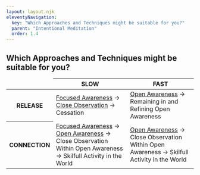 ```yaml
---
layout: layout.njk
eleventyNavigation:
  key: "Which Approaches and Techniques might be suitable for you?"
  parent: "Intentional Meditation"
  order: 1.4
---
```


<h2>Which Approaches and Techniques might be suitable for you?</h2>

<table class="table table-success table-striped m-4">
    <thead>
        <tr>
            <td></td>
            <th scope="col">SLOW</th>
            <th scope="col">FAST</th>
        </tr>
    </thead>
    <tbody class="table-group-divider">
        <tr>
            <th scope="row">RELEASE</th>
            <td><a href="/meditation/focused-awareness/">Focused Awareness</a> &#8594; <a
                    href="/meditation/close-observation">Close Observation</a> &#8594; Cessation</td>
            <td><a href="/meditation/open-awareness/">Open Awareness</a> &#8594; Remaining in and Refining Open Awareness</td>
        </tr>
        <tr>
            <th scope="row">CONNECTION</th>
            <td><a href="/meditation/focused-awareness/">Focused Awareness</a> &#8594; <a
                    href="/meditation/open-awareness/">Open Awareness</a>  &#8594; Close Observation Within Open Awareness &#8594;
                Skilfull Activity in the World</td>
            <td><a href="/meditation/open-awareness/">Open Awareness</a>  &#8594; Close Observation Within Open Awareness &#8594;
                Skilfull Activity in the World</td>
        </tr>
    </tbody>
</table>
